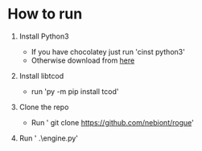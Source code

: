 # How to run

 1. Install Python3
     * If you have chocolatey just run 'cinst python3'
     * Otherwise download from [here](https://www.python.org/downloads/release/python-374/)

2.  Install libtcod
    * run 'py -m pip install tcod'

3. Clone the repo
    * Run ' git clone https://github.com/nebiont/rogue'
    
4. Run ' .\engine.py'